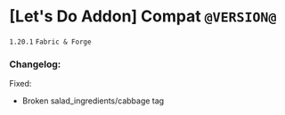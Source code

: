 # [Let's Do Addon] Compat `@VERSION@`
`1.20.1` `Fabric & Forge`
### Changelog:

Fixed:
* Broken salad_ingredients/cabbage tag